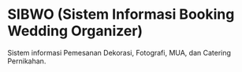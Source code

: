 # SIBWO (Sistem Informasi Booking Wedding Organizer)
Sistem informasi Pemesanan Dekorasi, Fotografi, MUA, dan Catering Pernikahan.
